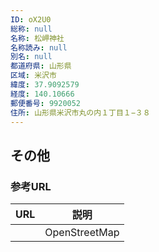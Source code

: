```yaml
---
ID: oX2U0
総称: null
名称: 松岬神社
名称読み: null
別名: null
都道府県: 山形県
区域: 米沢市
緯度: 37.9092579
経度: 140.10666
郵便番号: 9920052
住所: 山形県米沢市丸の内１丁目１−３８
---
```


## その他

### 参考URL

| URL | 説明          |
| --- | ------------- |
|     | OpenStreetMap |
